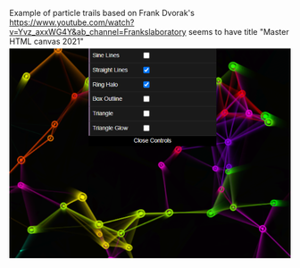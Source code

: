 Example of particle trails based on Frank Dvorak's https://www.youtube.com/watch?v=Yvz_axxWG4Y&ab_channel=Frankslaboratory seems to have title "Master HTML canvas 2021" 
![Particle Trail fx](example_particle_trails.png)
